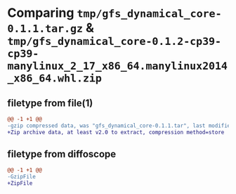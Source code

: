 # Comparing `tmp/gfs_dynamical_core-0.1.1.tar.gz` & `tmp/gfs_dynamical_core-0.1.2-cp39-cp39-manylinux_2_17_x86_64.manylinux2014_x86_64.whl.zip`

## filetype from file(1)

```diff
@@ -1 +1 @@
-gzip compressed data, was "gfs_dynamical_core-0.1.1.tar", last modified: Sat May 20 07:34:39 2023, max compression
+Zip archive data, at least v2.0 to extract, compression method=store
```

## filetype from diffoscope

```diff
@@ -1 +1 @@
-GzipFile
+ZipFile
```


